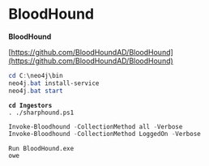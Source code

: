 # BloodHound

**BloodHound**

[https://github.com/BloodHoundAD/BloodHound](https://github.com/BloodHoundAD/BloodHound)

```powershell
cd C:\neo4j\bin
neo4j.bat install-service
neo4j.bat start
```

<pre class="language-powershell"><code class="lang-powershell"><strong>cd Ingestors
</strong>. ./sharphound.ps1
</code></pre>

```powershell
Invoke-Bloodhound -CollectionMethod all -Verbose
Invoke-Bloodhound -CollectionMethod LoggedOn -Verbose
```

```
Run BloodHound.exe
owe
```
